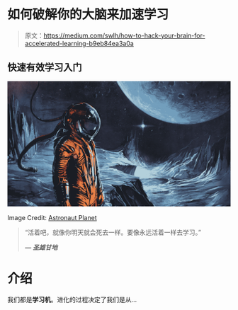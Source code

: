 # 如何破解你的大脑来加速学习

> 原文：<https://medium.com/swlh/how-to-hack-your-brain-for-accelerated-learning-b9eb84ea3a0a>

## 快速有效学习入门

![](img/882922e134921d1080db806ded33deeb.png)

Image Credit: [Astronaut Planet](http://www.wallpapermaiden.com/wallpaper/25894/astronaut-planet-sci-fi-artwork-retro-style)

> “活着吧，就像你明天就会死去一样。要像永远活着一样去学习。”
> 
> **— *圣雄甘地***

# 介绍

我们都是**学习机**。进化的过程决定了我们是从…